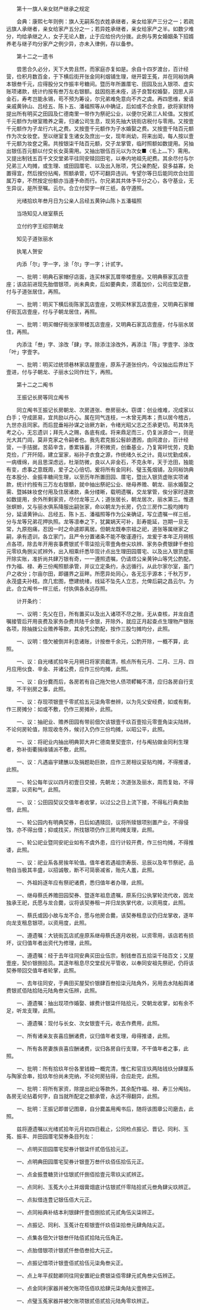 <!-- { "loadSidebar": true } -->
　　第十一旗人亲女财产继承之规定

　　会典：康熙七年则例：旗人无嗣系包衣姓承继者，亲女给家产三分之一；若疏远旗人承继者，亲女给家产五分之一；若异姓承继者，亲女给家产之半。如数少难分，均给承继之人，女子无论人数，止于应给份内分拨。此例与男女婚姻条下招婿养老与继子均分家产之例少异，亦未入律例，存以备参。

　　第十二之一遗书

　　尝思合久必分，天下大势且然，而家庭亦复如是。余自十四岁渡台，百计经营，俭积月数百金，于下横后街开张金同利烟铺生理，继开碧王菟，并在同裕饷典本银叁千元，应得股分又作振丰号糖间。暨历年所置厝宅、田园及出入银项、虚实账项诸款，统计约按有叁万左右银额。兹因抱恙未痊，适子良暂权婚娶，因思人非金石，寿考岂能永锡，苟不预为筹设，尔兄弟难免意向不齐之虞。再四思维，爰请亲戚黄钟山、吕经五、陈卜五、潘福照等从中确证，后如或不合余意，欲将家财特提出所有明买之田园及仁德南里一带作为祭祀公业，以便尔兄弟三人轮值。又按贰千元额作为继室赡养之需，归诸公司生息，现另先抽大铳街店税付与零用。又按壹千元额作为子龙行六礼之费。又按壹千元额作为子水婚娶之费。又按壹千陆百元额作为次女妆奁。至以继室复生诸女及庶出一女，现年尚幼，将来出闺，每人按以壹千元额为妆奁之需。共按银柒千陆百元额，交子龙掌管，临时照额如数提用。另抽出银伍百元额以付交长女英需用。又抽出银伍百元以为次女■〈毛上灬下〉需用。又提出制钱五百千文交堂弟平往同安赎回田宅，以奉内地祖先祀费。其余尽付与尔兄弟三人均摊，或生理、或田园厝宅、以及出入账项，凭公亲酌配，裒多益寡，处置得宜，然后按份拈阄，照额承管，切不可翻异违训。专望尔等日后能同炊合灶固属万幸，不然按定份额亦当遵予命而行。尔兄弟其共体予平分之心，各守基业，无生异议，是所至嘱。云尔。合立付契字一样三纸，各守遵照。

　　光绪拾玖年叁月日为公亲人吕经五黄钟山陈卜五潘福照

　　当场知见人继室蔡氏

　　立付约字王绍宗朝龙

　　知见子道张丽水

　　执笔人贺安

　　内添「尔」字一字，涂「尔」字一字；计贰字。

　　一、批明：明典石家帽仔店面，连买林家瓦厝带楼壹座。又明典蔡家瓦店壹座；该店前进现先胎借银项，尚未典卖，后如要典卖，须着加价，公司应垫足数，付与子道张居住，再照。

　　一、批明：明买下横后街陈家瓦店壹座，又明买林家瓦店壹座，又明典石家帽仔街瓦店壹座，付与子朝龙居住，再照。

　　一、批明：明买帽仔街张家带楼瓦店壹座，又明典石家瓦店壹座，付与丽水居住，再照。

　　内添注「叁」字、涂改「肆」字。除添注涂改外，再添注「陈」字壹字、涂改「叶」字壹字。

　　一、批明：明买过统领巷林家店屋壹座，原系子道张份内，今议抽出后界灶下壹进，付与子朝龙、子丽水公同作灶下，再照。

　　第十二之二阄书

　　王振记长房等同立阄书

　　同立阄书王振记长房朝龙、次房道张、叁房丽水。窃谓：创业维难，况成家以白手；守成匪易，宜共励以丹心。属在同气连枝，一木曾无两本；责以居今稽古，九世亦且同家。而后昆垂裕孙谋之诒厥方新，令绪光昭父志之丕承更切。苟其体先考之心，无忘遗训；拜先人之赐，各底有成。将来鼎足而三，仍复派源合一，则是光大其门闾，莫非克家之令嗣者也。我先君克振公髫龄遭困，由同渡台，百计经营，一手拮据，苦茹辛含，黍累铢蓄，汗积微资，创垂基业，乃复宵旰忧劳，克勤克俭，广开阡陌，建立室家，裕孙子衣食之源，作统绪久长之计。竟以忧勤成疾，一病缠绵，尚且思深虑远，杜渐防微，良以人非金石，不克永年，天于沧田，独能有变，虑事之意既周，爱子之心倍切。爰将所有金同利、璧玉菟烟铺，及同裕饷典在本股分、金振丰糖间生理，以至历年所置田园、厝宅，暨出入银货虚账实项诸款，统计约按有三万左右银额，就中抽出祭祀公业、继母养赡、朝龙、丽水婚娶之需、暨姊妹妆奁付用及住居诸款，条分缕晰，载明遗嘱，交龙掌管，俟分家时逐款如数提用，余外所剩家资，尽付龙等三人；道张居长，朝龙居次，丽水第三。惟道张螟蛉，又与丽水俱系降服出嗣张家，命以朝龙为长房，仍立三房作二股均摊均分，延请黄钟山、吕经五、陈卜五、潘福照等作为公亲确证，写立遗嘱一样三纸，分与龙等兄弟花押执照。龙等凛奉之下，犹冀娲天可补，彭寿能延，岂期一旦无常，九原抱痛，忍因一时之命遽即离居。但朝龙既奉宗祖之祀，道张等属继家之嗣，承有遗训，各立家门，且严令分置诸条不能不敬谨遵行。龙爰于本年正月朔核点各项，除去年开用丧事费银贰千零柒拾元零壹角叁尖玖辨、家务杂费银肆千叁拾元零玖角捌尖贰辨外，出入相乘纤悉毕现计点出生理田园厝宅、以及出入银货虚赈开除实账，准折尚共肆万银有奇，一一遵照遗嘱，仍请烦公亲黄钟山等凭公酌配，作为福、禄、寿三份阄照额承管，并议立定条约，永远循行。从此尔家尔室，虽门户之收分；尔亩尔田，即疆界之亘畔。所愿异处同心，各无忘乎源本；千秋万岁，永茂盛夫孙枝。庶几宏图，懋建统绪，线延不坠先人立志，允俾后嗣之昌云尔。为此，合立阄书一样三纸，付执俱各永远存照。

　　计开条约：

　　一、议明：先父在日，所有置买以及出入诸项不尽之账，无从查核，并龙自遗嘱接管后开用丧费及家务杂费共陆千余银，开除外，就应正月起查点生理物产银账各项，除抽拨公业赡养等款，其余凭公酌配，按作三股匀摊均分，此照。

　　一、议明：借欠被倒并利息诸账，计按叁千余元，公酌开除，一概不算，此照。

　　一、议：自光绪贰拾年元月朔日将家资截清，核点所有元月、二月、三月、四月应用伙食、辛金、并诸公费，应作三份均摊，此照。

　　一、议：自分爨而后，各房若有自己拖欠他人债项轇輵不清，应归各房自行支理，不干别房之事，此照。

　　一、议：存现项银壹千零贰拾五元柒角零叁辨，以为先父安经费，如或有剩，作三房摊分：如或不敷，仍作三房摊补，此照。

　　一、议：抽祀业、赡养田园有带前佃欠该银壹千玖百壹拾元零壹角柒尖陆辨，不论何房轮值，除现收冬外，候讨入仍作三份均摊，以昭公平，此照。

　　一、议：将祀业内抽出明典郭大井仁德南里契壹宗，付与阄拈做金同利生理者，弥补街衢捐缘铺派不敷，此照。

　　一、议：凡遇庙宇建醮以及捐题助巨款，应作三房相议妥贴均摊，不得推诿，此照。

　　一、轮公每年议以四月初壹日交接，先朝龙；次道张及丽水，周而复始，不得混蒙，以资和气，此照。

　　一、议：公田园契议交值年者收掌，以过公之日上流下接，不得私行典卖胎借，此照。

　　一、轮公园内有明典契券，日后如遇赎回，议将所赎银项别置产业，不得侵蚀，亦不得出借；抑或找买，所找银项仍作三房均摊支理，此照。

　　一、轮公祀业暨同安祀业如有不虞外患，应行计较开费，作三份均摊，不得推诿，此照。

　　一、议：祀业系各房挨年轮值。值年者若遇祖宗寿辰、忌辰以及年节祭祀，品物自当极其丰盛，以招诚敬，断不可简亵减省，贻先人羞，此照。

　　一、外祖妈逐年应有祭祀诸费，悉归值年者办理，此照。

　　一、继母蔡氏养赡田园契券、暨逐年祖息遗嘱，原系归公执掌轮流代收，因龙独承王祀，氏愿与龙合爨，议将该契券租一并归龙执掌代收，以资用度，此照。

　　一、蔡氏或因小故与龙不合，愿与他房合爨，该契券租息议仍归龙掌收，逐年向龙支租息银项，以资用度，此照。

　　一、遵遗嘱：大铳街瓦店贰座原系继母蔡氏逐月收税，以资零用，该店若有损坏，议归值年者出资代为修理，此照。

　　一、遵遗嘱：经于去年往同安典买田业伍宗，制钱叁百五拾柒千陆百文；又屋壹座，契价银捌拾员。其逐年租息尽交堂叔光平管收，以奉同安祖先祭祀，仍将该契券带回交值年者轮掌，此照。

　　一、去年往同安，于典田买屋契价银肆百叁拾柒元陆角外，另用去水陆船舆诸费银贰佰陆拾陆元陆角叁尖伍辨，此照。

　　一、遵遗嘱：抽出现项作婚娶、嫁费计银柒仟陆拾元，交朝龙收掌，如有余不足，听龙支理，此照。

　　一、遵遗嘱：现付与长女、次女银壹千元，收去作费用，此照。

　　一、所有诸亲友丧喜应酬诸费，议归值年者支理，毋得推诿，此照。

　　一、所有各房妻族丧喜应酬诸费，议归各房自行支理，不干值年者之事，此照。

　　一、批明：所有拾玖年份各里钱粮一概完清，惟仁和官庄玖两陆钱玖分肆厘系与陶家合串，拾玖年份尚未完纳，不论何房拈得，合应赴完，此照。

　　一、批明：将所有家资，除提出祀业等款外，其余配作福、禄、寿三分阄拈，各房无论拈着何字，自当就所配定之额承管，永远不得翻异，此照。

　　一、批明：王振记即普记图章，自分爨盖用阄书后，随将该图章公司磨去，此照。

　　兹将遵遗嘱以光绪贰拾年元月初四日截止，公同检点振记、晋记、同利、玉菟、振丰、并田园厝宅契券条目列左：

　　一、点明买田园厝宅契券计银柒仟贰佰伍拾元正。

　　一、点明典田园厝宅契券计银壹万叁仟玖佰伍拾伍元正。

　　一、点金振豊糖货计估银贰仟捌佰拾壹元零玖尖贰辨正。

　　一、点同利、玉菟大小土并烟膏畑底计估银贰仟零陆拾贰元叁角肆尖玖辨正。

　　一、点拟借连豊记银伍佰大元正。

　　一、点同裕典补结本利银肆仟壹佰捌拾贰元贰角伍尖柒辨正。

　　一、点振记、同利、玉菟计在柜银壹仟玖佰柒拾叁元肆角陆尖正。

　　一、点集各佃欠计银叁仟陆佰贰拾陆元伍角正。

　　一、点胎借银项计银贰仟叁佰叁拾大元正。

　　一、点振记借项计银壹佰贰拾伍元柒角叁尖正。

　　一、点上年平叔懿卿同往同安置祀业费银柒佰零肆元贰角叁尖伍辨正。

　　一、点金同利家器并被欠账项伍佰玖拾肆元柒角陆尖壹辨正。

　　一、点璧玉菟家器并被欠账项银贰佰贰拾元陆角零玖辨正。

